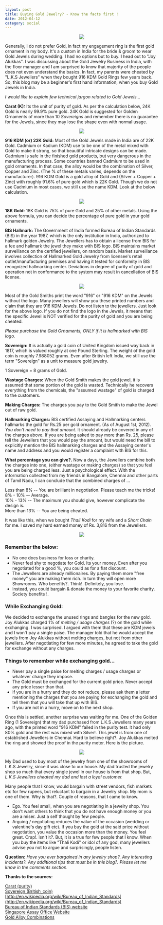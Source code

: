 ```yaml
---
layout: post
title: Buying Gold Jewelry? - Know the facts first !
date: 2012-04-12
category: social
---
```


<div style="text-align: center;">
<img src="{{site.url}}/img/buying-gold-jewellery.jpg"/>
</div>  
  
Generally, I do not prefer Gold, in fact my engagement ring is the first gold ornament in my body. It's a custom in India for the bride & groom to wear Gold Jewels during wedding. I had no options but to buy. I head out to "Joy Alukkas". I was discussing about the Gold Jewelry Business in India, with the floor manager and I am surprised to know that majority of the people does not even understand the basics. In fact, my parents were cheated by "L.K.S Jewellers" when they bought 916 KDM Gold Rings few years back. So, this blog may be a beginner's first hand information, when you buy Gold Jewels in India.  
  
*I would like to explain few technical jargon related to Gold Jewels...*  
  
**Carat (K):** Its the unit of purity of gold. As per the calculation below, 24K Gold is nearly 99.9% pure gold. 24K Gold is suggested for Golden Ornaments of more than 10 *Sovereigns* and remember there is no guarantee for the Jewels, since they may lose the shape even with normal usage.  
  
<div style="text-align: center;">
<img src="{{site.url}}/img/buying-gold-jewellery-carat-calculation-24k.jpg"/>
</div>  

**916 KDM (or) 22K Gold:** Most of the Gold Jewels made in India are of 22K Gold. Cadmium or Kadium (KDM) use to be one of the metal mixed with Gold to make it strong, so that beautiful intricate designs can be made. Cadmium is safe in the finished gold products, but very dangerous in the manufacturing process. Some countries banned Cadmium to be used in gold ornaments. In that case, the alloy would be the combination of Silver, Copper and Zinc. (The % of these metals varies, depends on the manufacturer). 916 KDM Gold is a gold alloy of Gold and (Silver + Copper + Zinc) with roughly 91.6% of pure gold which is 22K Gold. Though we do not use Cadmium in most cases, we still use the name KDM. Look at the below calculation.  
  
<div style="text-align: center;">
<img src="{{site.url}}/img/buying-gold-jewellery-carat-calculation-22k.jpg"/>
</div>  

**18K Gold:** 18K Gold is 75% of pure Gold and 25% of other metals. Using the above formula, you can decide the percentage of pure gold in your gold ornaments.  
  
**BIS Hallmark:** The Government of India formed Bureau of Indian Standards (BIS) in the year 1987, which is the only institution in India, authorized to hallmark golden Jewelry. The Jewellers has to obtain a license from BIS for a fee and hallmark the jewel they make with BIS logo. BIS maintains market surveillance on the certified jewellers, on random basis. Market surveillance involves collection of Hallmarked Gold Jewelry from licensee's retail outlet/manufacturing premises and having it tested for conformity in BIS recognized hallmarking center. Deviations in degree of purity of gold and operation not in conformance to the system may result in cancellation of BIS license.  
  
<div style="text-align: center;">
<img src="{{site.url}}/img/buying-gold-jewellery-carat-BIS-Hallmark.jpg"/>
</div>  
  
Most of the Gold Smiths print the word "916" or "916 KDM" on the Jewels without the logo. Many jewellers will show you these printed numbers and claim that they are 916 KDM Jewels. Do not listen to the jewellers. Just look for the above logo. If you do not find the logo in the Jewels, it means that the specific Jewel is NOT verified for the purity of gold and you are being cheated.  

*Please purchase the Gold Ornaments, ONLY if it is hallmarked with BIS logo.*  
  
**Sovereign:** It is actually a gold coin of United Kingdom issued way back in 1817, which is valued roughly at one Pound Sterling. The weight of the gold coin is roughly 7.988052 grams. Even after British left India, we still use the term "Sovereign" as a unit to measure gold jewelry.  
  
1 Sovereign = 8 grams of Gold.  
  
**Wastage Charges:** When the Gold Smith makes the gold jewel, it is assumed that some portion of the gold is wasted. Technically he recovers everything from the chemicals, the "assumed wastage" of gold is charged to the customers.  
  
**Making Charges:** The charges you pay to the Gold Smith to make the Jewel out of raw gold.  
  
**Hallmarking Charges:** BIS certified Assaying and Hallmarking centers hallmarks the gold for Rs.25 per gold ornament. (As of August 1st, 2012). *You don't need to pay that amount.* It should already be covered in any of the charges above. If you are being asked to pay more than Rs. 25, please tell the Jewellers that you would pay the amount, but would need the bill to explicitly mention the BIS hallmarking charges and the Assaying center's name and address and you would register a complaint with BIS for this.  
  
**What percentage you can give?.** Now a days, the Jewellers combine both the charges into one, (either wastage or making charges) so that you feel you are being charged less. Just a psychological effect. With the information collected from my friends in Bangalore, Chennai and other parts of Tamil Nadu, I can conclude that the combined charges of ...  
  
Less than 8% -- You are brilliant in negotiation. Please teach me the tricks!  
8% - 10% -- Average.  
10% - 13% -- The maximum you should give, however complicate the design is.  
More than 13% -- You are being cheated.  
  
It was like this, when we bought *Thali Kodi* for my wife and a *Short Chain* for me. I saved my hard earned money of Rs. 3,816 from the Jewellers.  
  
<div style="text-align: center;">
<img src="{{site.url}}/img/buying-gold-jewellery-negotiation.jpg"/>
</div>  

### Remember the below:  

* No one does business for loss or charity.  
* Never feel shy to negotiate for Gold. Its your money. Even after you negotiated for a good %, you could as for a flat discount.  
* The Jewellers are already millionaires. By paying them more "free money" you are making them rich. In turn they will open more Showrooms. Who benefits?. Think!. Definitely, you lose.   
* Instead, you could bargain & donate the money to your favorite charity. Society benefits !.  


### While Exchanging Gold:  

We decided to exchange the unused rings and bangles for the new gold. Joy Alukkas charged 1% of *melting / usage charges* (?) on the gold while exchanging. I was surprised. I argued with them that these are KDM jewels and I won't pay a single paise. The manager told that he would accept the jewels from Joy Alukkas without melting charges, but not from other jewellers. After negotiating for few more minutes, he agreed to take the gold for exchange without any charges.  
  
### Things to remember while exchanging gold...  

* Never pay a single paise for melting charges / usage charges or whatever charge they impose.  
* The Gold must be exchanged for the current gold price. Never accept any price lesser than that.  
* If you are in a hurry and they do not reduce, please ask them a letter mentioning the charges that you are paying for exchanging the gold and tell them that you will take that up with BIS.  
* If you are not in a hurry, move on to the next shop.  
  

Once this is settled, another surprise was waiting for me. One of the Golden Ring (1 Sovereign) that my dad purchased from L.K.S Jewellers many years ago, with the printed word "916 KDM" failed in the purity test. It had only 80% gold and the rest was mixed with Silver!. This jewel is from one of established Jewellers in Chennai. Hard to believe right?. Joy Alukkas melted the ring and showed the proof in the purity meter. Here is the picture.  
  
<div style="text-align: center;">
<img src="{{site.url}}/img/LKS-Jewellery-916-KDM-cheat.jpg"/>
</div>  
  
My Dad used to buy most of the jewelry from one of the showrooms of L.K.S Jewelry, since it was close to our house. My dad trusted the jewelry shop so much that every single jewel in our house is from that shop. But, *L.K.S Jewellers cheated my dad and lost a loyal customer.*  
  
Many people that I know, would bargain with street vendors, fish markets etc for few rupees, but reluctant to bargain in a Jewelry shop. My mom is one of them. Why is that?. Couple of reasons, that I came to know.  

* Ego. You feel small, when you are negotiating in a jewelry shop. You don't want others to think that you do not have enough money or you are a miser. Just a self thought by few people.   
* Arguing / negotiating reduces the value of the occasion (wedding or valentine's day gift etc). If you buy the gold at the said price without negotiation, you value the occasion more than the money. You feel great. Crap!. Isn't it?. But, it is a true for few people that I know. When you buy the items like "Thali Kodi" or idol of any god, many jewellers advise you not to argue and surprisingly, people listen.   

**Question:** *Have you ever bargained in any jewelry shop?. Any interesting incidents?. Any additional tips that must be in this blog?. Please let me know in the comments section.*  
 
**Thanks to the sources:**  

[Carat (purity)](http://en.wikipedia.org/wiki/Carat_(purity))  
[Sovereign (British_coin)](http://en.wikipedia.org/wiki/Sovereign_(British_coin))  
[http://en.wikipedia.org/wiki/Bureau_of_Indian_Standards](http://en.wikipedia.org/wiki/Bureau_of_Indian_Standards)  
[Bureau of Indian Standards (BIS) website](http://www.bis.org.in/cert/hallbiscert.htm)  
[Singapore Assay Office Website](http://www.assayoffice.com.sg/)  
[Gold Alloy Combinations](http://chemistry.about.com/od/jewelrychemistry/a/goldalloys.htm)  

